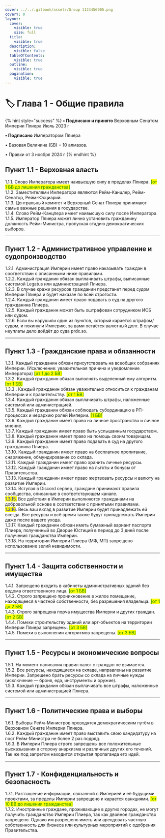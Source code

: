 ```yaml
---
cover: ../../.gitbook/assets/Group 1123456905.png
coverY: 0
layout:
  cover:
    visible: true
    size: full
  title:
    visible: true
  description:
    visible: false
  tableOfContents:
    visible: true
  outline:
    visible: true
  pagination:
    visible: true
---
```


# 🏷️ Глава 1 - Общие правила

{% hint style="success" %}
**•  Подписано и принято** Верховным Сенатом Империи Плиера Июль 2023 г

**•  Подписано** Императором Плиера

•  Базовая Величина (БВ) = 10 алмазов.

•  Правки от 3 ноября 2024 г
{% endhint %}

## Пункт 1.1 - Верховная власть

1.1.1.  Слово Императора имеет наивысшую силу в пределах Плиера. <mark style="color:green;">\[от 1 БВ до лишения гражданства]</mark>\
1.1.2.  Заместителями Императора являются Рейм-Канцлер, Рейм-Сенатор, Рейм-Юсциарий.\
1.1.3.  Центральный комитет и Верховный Сенат Плиера принимают самые важные решения в государстве.\
1.1.4.  Слово Рейм-Канцлера имеет наивысшую силу после Императора.\
1.1.5.  Император Плиера может лично установить гражданину должность Рейм-Министра, пропуская стадию демократических выборов.

***

## Пункт 1.2 - Административное управление и судопроизводство

1.2.1.  Администрация Империи имеет право наказывать граждан в соответствии с описанными ниже правилами.\
1.2.2.  Каждый гражданин обязан выплачивать штрафы, выписанные системой Legatus или администрацией Плиера.\
1.2.3.  В случае кражи ресурсов гражданин предстанет перед судом Империи Плиера и будет наказан по всей строгости.\
1.2.4.  Каждый гражданин имеет право подавать в суд на другого гражданина Плиера.\
1.2.5.  Каждый гражданин может быть оштрафован сотрудником ИСБ или судом.\
1.2.6.  Если вы нарушили один из пунктов, который карается штрафом/судом, и покинули Империю, за вами остаётся валютный долг. В случае неуплаты дело дойдёт до суда prdx.so.

***

## Пункт 1.3 - Гражданские права и обязанности

1.3.1.  Каждый гражданин обязан присутствовать на всеобщих собраниях Империи. (Исключение: уважительная причина и уведомление Императора) <mark style="color:green;">\[от 1 до 2 БВ]</mark>\
1.3.2.  Каждый гражданин обязан выполнять выделенный ему алгоритм. <mark style="color:green;">\[от 1 БВ]</mark>\
1.3.3 . Каждый гражданин обязан уважительно относиться к гражданам Империи и к правительству. <mark style="color:green;">\[от 1 БВ]</mark>\
1.3.4.  Каждый гражданин обязан выплачивать штрафы, наложенные системой или администрацией.\
1.3.5.  Каждый гражданин обязан соблюдать субординацию в РП-процессах и иерархию ролей Империи. <mark style="color:green;">\[1 БВ]</mark>\
1.3.6.  Каждый гражданин имеет право на личное пространство и личное мнение.\
1.3.7.  Каждый гражданин имеет право быть услышанным государством.\
1.3.8.  Каждый гражданин имеет право на помощь своим товарищам.\
1.3.9.  Каждый гражданин имеет право подавать в суд на другого гражданина Плиера.\
1.3.10.  Каждый гражданин имеет право на бесплатное пропитание, снаряжение, обмундирование со склада.\
1.3.11.  Каждый гражданин имеет право хранить личные ресурсы.\
1.3.12.  Каждый гражданин имеет право на льготы и бонусы от Правительства.\
1.3.13.  Каждый гражданин имеет право жертвовать ресурсы и валюту на развитие Империи.\
1.3.14.  Вступая в Discord сервер, граждане принимают правила сообщества, описанные в соответствующем канале.\
<mark style="color:blue;">1.3.15.</mark>  Все действия в Империи выполняются гражданами на добровольной основе в соответствии с принятыми правилами.\
<mark style="color:blue;">1.3.16</mark>. Весь ваш вклад в развитие Империи будет принадлежать ей всегда. Все ресурсы и всё время также будут принадлежать Империи даже после вашего ухода.\
1.3.17.  Каждый гражданин обязан иметь бумажный вариант паспорта Плиера, полученный во Дворце Юстиций в период до 3 дней после получения гражданства Империи. \
1.3.18.  На территории Империи Плиера (МФ, МП) запрещено использование зелий невидимости.

***

## Пункт 1.4 - Защита собственности и имущества

1.4.1.  Запрещено входить в кабинеты административных зданий без ведома ответственного лица. <mark style="color:green;">\[от 1 БВ]</mark>\
1.4.2.  Строго запрещено проникновение в жилое помещение, находящееся в частной собственности, без разрешения владельца. <mark style="color:green;">\[от 1 до 2 БВ]</mark>\
1.4.3.  Строго запрещена порча имущества Империи и других граждан. <mark style="color:green;">\[от 2 БВ]</mark>\
1.4.4.  Помехи строительству зданий или арт-объектов на территории Империи Плиера запрещены. <mark style="color:green;">\[от 3 БВ]</mark>\
1.4.5. Помехи в выполнении алгоритмов запрещены. <mark style="color:green;">\[от 3 БВ]</mark>

***

## Пункт 1.5 - Ресурсы и экономические вопросы

1.5.1.  На момент написания правил налог с граждан не взимается.\
1.5.2.  Все ресурсы, находящиеся на складе, направлены на развитие Империи. Запрещено брать ресурсы со склада на личные нужды (исключение — броня, еда, инструменты и оружие).\
1.5.3.  Каждый гражданин обязан выплачивать все штрафы, наложенные системой или администрацией Плиера.

***

## Пункт 1.6 - Политические права и выборы

1.6.1.  Выборы Рейм-Министров проводятся демократическим путём в Верховном Сенате Империи Плиера.\
1.6.2.  Каждый гражданин имеет право выставить свою кандидатуру на пост Рейм-Министра не более 2 раз подряд.\
1.6.3.  В Империи Плиера строго запрещены все положительные высказывания в сторону анархизма и различных других его течений. Так же под запретом находится открытая пропаганда его идей.

***

## Пункт 1.7 - Конфиденциальность и безопасность

1.7.1.  Разглашение информации, связанной с Империей и её будущими проектами, за пределы Империи запрещено и карается санкциями. <mark style="color:green;">\[от 10 БВ до лишения гражданства]</mark>\
1.7.2.  Иностранные граждане, проживающие в других городах, не могут получить гражданство Империи Плиера, так как двойное гражданство запрещено. Однако им разрешено иметь или арендовать частную собственность для бизнеса или культурных мероприятий с одобрения Правительства.
